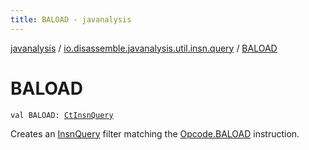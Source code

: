```yaml
---
title: BALOAD - javanalysis
---
```


[javanalysis](../index.html) / [io.disassemble.javanalysis.util.insn.query](index.html) / [BALOAD](./-b-a-l-o-a-d.html)

# BALOAD

`val BALOAD: `[`CtInsnQuery`](-ct-insn-query/index.html)

Creates an [InsnQuery](-insn-query/index.html) filter matching the [Opcode.BALOAD](#) instruction.

